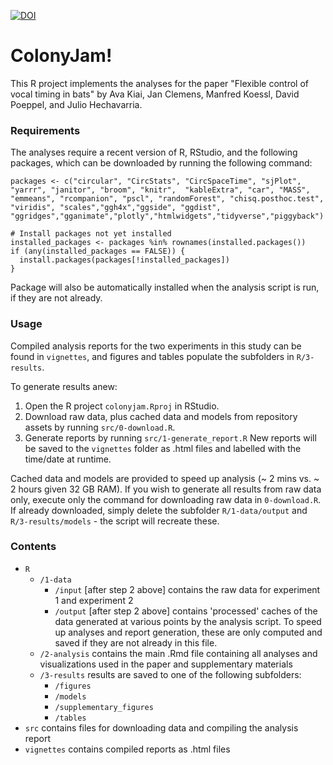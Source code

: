 [![DOI](https://zenodo.org/badge/605545345.svg)](https://zenodo.org/badge/latestdoi/605545345)

# ColonyJam!

This R project implements the analyses for the paper "Flexible control of vocal timing in bats" by Ava Kiai, Jan Clemens, Manfred Koessl, David Poeppel, and Julio Hechavarria. 

### Requirements

The analyses require a recent version of R, RStudio, and the following packages, which can be downloaded by running the following command:
```
packages <- c("circular", "CircStats", "CircSpaceTime", "sjPlot", "yarrr", "janitor", "broom", "knitr",  "kableExtra", "car", "MASS", "emmeans", "rcompanion", "pscl", "randomForest", "chisq.posthoc.test", "viridis", "scales","ggh4x","ggside", "ggdist", "ggridges","gganimate","plotly","htmlwidgets","tidyverse","piggyback")

# Install packages not yet installed
installed_packages <- packages %in% rownames(installed.packages())
if (any(installed_packages == FALSE)) {
  install.packages(packages[!installed_packages])
}
```
Package will also be automatically installed when the analysis script is run, if they are not already.

### Usage
Compiled analysis reports for the two experiments in this study can be found in `vignettes`, 
and figures and tables populate the subfolders in `R/3-results`. 

To generate results anew:
1. Open the R project `colonyjam.Rproj` in RStudio.
2. Download raw data, plus cached data and models from repository assets by running `src/0-download.R`. 
3. Generate reports by running `src/1-generate_report.R` New reports will be saved to the `vignettes` folder as .html files and labelled with the time/date at runtime.

Cached data and models are provided to speed up analysis (~ 2 mins vs. ~ 2 hours given 32 GB RAM). If you wish to generate all results from raw data only, execute only the command for downloading raw data in `0-download.R`. If already downloaded, simply delete the subfolder `R/1-data/output` and `R/3-results/models` - the script will recreate these.

### Contents
- `R` 
	+ `/1-data` 
		+ `/input` [after step 2 above] contains the raw data for experiment 1 and experiment 2
		+ `/output` [after step 2 above] contains 'processed' caches of the data generated at various points by the analysis script. To speed up analyses and report generation, these are only computed and saved if they are not already in this file. 
	+ `/2-analysis` contains the main .Rmd file containing all analyses and visualizations used in the paper and supplementary materials
	+ `/3-results` results are saved to one of the following subfolders:
		+ `/figures`
		+ `/models`
		+ `/supplementary_figures`
		+ `/tables`
- `src` contains files for downloading data and compiling the analysis report
- `vignettes` contains compiled reports as .html files

